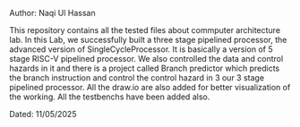 Author: Naqi Ul Hassan

This repository contains all the tested files about commputer architecture lab. In this Lab, we successfully built a three stage pipelined processor, the advanced version of SingleCycleProcessor.
It is basically a version of 5 stage RISC-V pipelined processor.
We also controlled the data and control hazards in it and there is a project called Branch predictor which predicts the branch instruction and control the control hazard in 3 our 3 stage pipelined processor.
All the draw.io are also added for better visualization of the working.
All the testbenchs have been added also.


Dated:  11/05/2025

